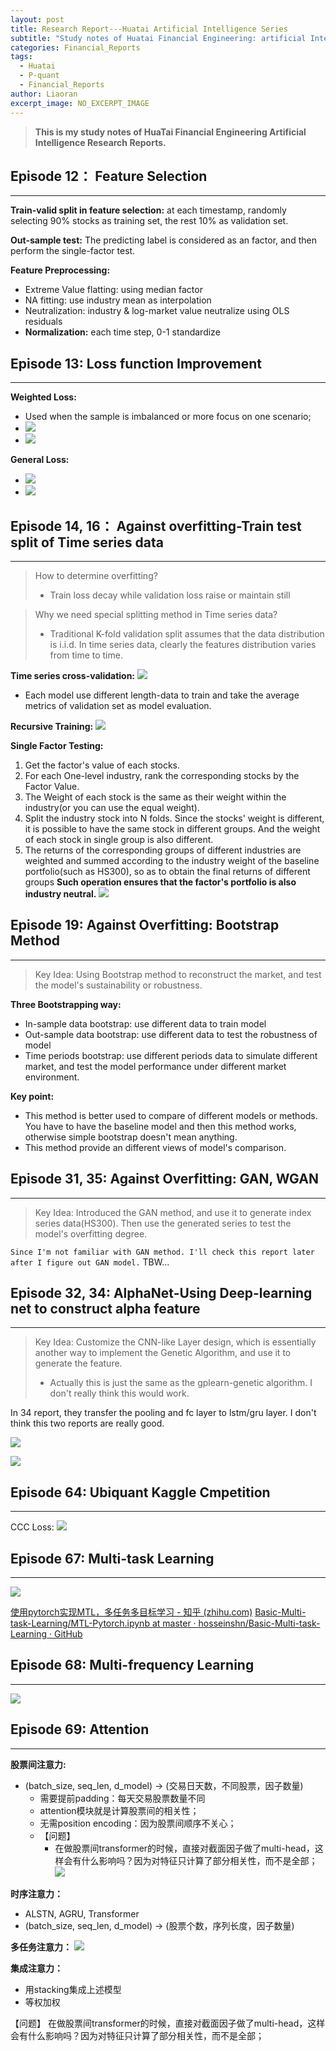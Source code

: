 ```yaml
---
layout: post
title: Research Report---Huatai Artificial Intelligence Series
subtitle: "Study notes of Huatai Financial Engineering: artificial Intelligence series research report"
categories: Financial_Reports
tags:
  - Huatai
  - P-quant
  - Financial_Reports
author: Liaoran
excerpt_image: NO_EXCERPT_IMAGE
---
```


> **This is my study notes of HuaTai Financial Engineering Artificial Intelligence Research Reports.**


## Episode 12： Feature Selection
***
**Train-valid split in feature selection:**
	at each timestamp, randomly selecting 90% stocks as training set, the rest 10% as validation set.

**Out-sample test:**
	The predicting label is considered as an factor, and then perform the single-factor test.

**Feature Preprocessing:**
- Extreme Value flatting: using median factor
- NA fitting: use industry mean as interpolation
- Neutralization: industry & log-market value neutralize using OLS residuals
- **Normalization:** each time step, 0-1 standardize



## Episode 13: Loss function Improvement
***
**Weighted Loss:**
- Used when the sample is imbalanced or more focus on one scenario;
- ![](_data/img/2023-11-21-Huatai-Financial-Engineering-AI/image-20231122144136691.png)
- ![](_data/img/2023-11-21-Huatai-Financial-Engineering-AI/image-20231122145550474.png)

**General Loss:**
- ![](_data/img/2023-11-21-Huatai-Financial-Engineering-AI/image-20231122144315581.png)
- ![](_data/img/2023-11-21-Huatai-Financial-Engineering-AI/image-20231122145619916.png)



## Episode 14, 16： Against overfitting-Train test split of Time series data
***
> How to determine overfitting?
> - Train loss decay while validation loss raise or maintain still

>Why we need special splitting method in Time series data?
> - Traditional K-fold validation split assumes that the data distribution is i.i.d. In time series data, clearly the features distribution varies from time to time.

**Time series cross-validation:**
![](_data/img/2023-11-21-Huatai-Financial-Engineering-AI/image-20231122204235196.png)
- Each model use different length-data to train and take the average metrics of validation set as model evaluation.

**Recursive Training:**
![](_data/img/2023-11-21-Huatai-Financial-Engineering-AI/image-20231122205226780.png)

**Single Factor Testing:**
1. Get the factor's value of each stocks.
2. For each One-level industry, rank the corresponding stocks by the Factor Value.
3. The Weight of each stock is the same as their weight within the industry(or you can use the equal weight).
4. Split the industry stock into N folds. Since the stocks' weight is different, it is possible to have the same stock in different groups. And the weight of each stock in single group is also different.
5. The returns of the corresponding groups of different industries are weighted and summed according to the industry weight of the baseline portfolio(such as HS300), so as to obtain the final returns of different groups
**Such operation ensures that the factor's portfolio is also industry neutral.**
![](_data/img/2023-11-21-Huatai-Financial-Engineering-AI/image-20231122211646568.png)


## Episode 19: Against Overfitting: Bootstrap Method
***
> Key Idea: Using Bootstrap method to reconstruct the market, and test the model's sustainability or robustness.

**Three Bootstrapping way:**
- In-sample data bootstrap: use different data to train model
- Out-sample data bootstrap: use different data to test the robustness of model
- Time periods bootstrap: use different periods data to simulate different market, and test the model performance under different market environment.

**Key point:**
- This method is better used to compare  of different models or methods. You have to have the baseline model and then this method works, otherwise simple bootstrap doesn't mean anything.
- This method provide an different views of model's comparison.

## Episode 31, 35: Against Overfitting: GAN, WGAN
***
> Key Idea: Introduced the GAN method, and use it to generate index series data(HS300). Then use the generated series to test the model's overfitting degree.

`Since I'm not familiar with GAN method. I'll check this report later after I figure out GAN model.`
TBW...

## Episode 32, 34: AlphaNet-Using Deep-learning net to construct alpha feature
***
> Key Idea: Customize the CNN-like Layer design, which is essentially another way to implement the Genetic Algorithm, and use it to generate the feature.
> - Actually this is just the same as the gplearn-genetic algorithm. I don't really think this would work. 

In 34 report, they transfer the pooling and fc layer to lstm/gru layer. I don't think this two reports are really good.

![](_data/img/2023-11-21-Huatai-Financial-Engineering-AI/image-20231122233838627.png)

![](_data/img/2023-11-21-Huatai-Financial-Engineering-AI/image-20231122233417171.png)


## Episode 64: Ubiquant Kaggle Cmpetition
***
CCC Loss:
![](_data/img/2023-11-21-Huatai-Financial-Engineering-AI/image-20231126215133472.png)




## Episode 67: Multi-task Learning
***
![](_data/img/2023-11-21-Huatai-Financial-Engineering-AI/image-20231126214955819.png)

[使用pytorch实现MTL，多任务多目标学习 - 知乎 (zhihu.com)](https://zhuanlan.zhihu.com/p/351421350)
[Basic-Multi-task-Learning/MTL-Pytorch.ipynb at master · hosseinshn/Basic-Multi-task-Learning · GitHub](https://github.com/hosseinshn/Basic-Multi-task-Learning/blob/master/MTL-Pytorch.ipynb)

## Episode 68: Multi-frequency Learning
***
![](_data/img/2023-11-21-Huatai-Financial-Engineering-AI/image-20231126210941420.png)



## Episode 69: Attention
***
**股票间注意力:**
- (batch_size, seq_len, d_model) -> (交易日天数，不同股票，因子数量)
	- 需要提前padding：每天交易股票数量不同
	- attention模块就是计算股票间的相关性；
	- 无需position encoding：因为股票间顺序不关心；
	- 【问题】
		- 在做股票间transformer的时候，直接对截面因子做了multi-head，这样会有什么影响吗？因为对特征只计算了部分相关性，而不是全部；
![](_data/img/2023-11-21-Huatai-Financial-Engineering-AI/image-20231127010415892.png)


**时序注意力：**
- ALSTN, AGRU, Transformer
- (batch_size, seq_len, d_model) -> (股票个数，序列长度，因子数量)

**多任务注意力：**
![](_data/img/2023-11-21-Huatai-Financial-Engineering-AI/image-20231126212803314.png)

**集成注意力：**
- 用stacking集成上述模型
- 等权加权


【问题】
在做股票间transformer的时候，直接对截面因子做了multi-head，这样会有什么影响吗？因为对特征只计算了部分相关性，而不是全部；

